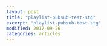 ```yaml
---
layout: post
title: "playlist-pubsub-test-stg"
excerpt: "playlist-pubsub-test-stg"
modified: 2017-09-26
categories: articles
---
```

<div class="apester-media" data-token="5f3a75c6196260aa7c55e588" data-context="true" data-tags="" data-fallback="true" height="350"></div><script async src="https://static.stg.apester.com/js/sdk/latest/apester-sdk.js"></script>
